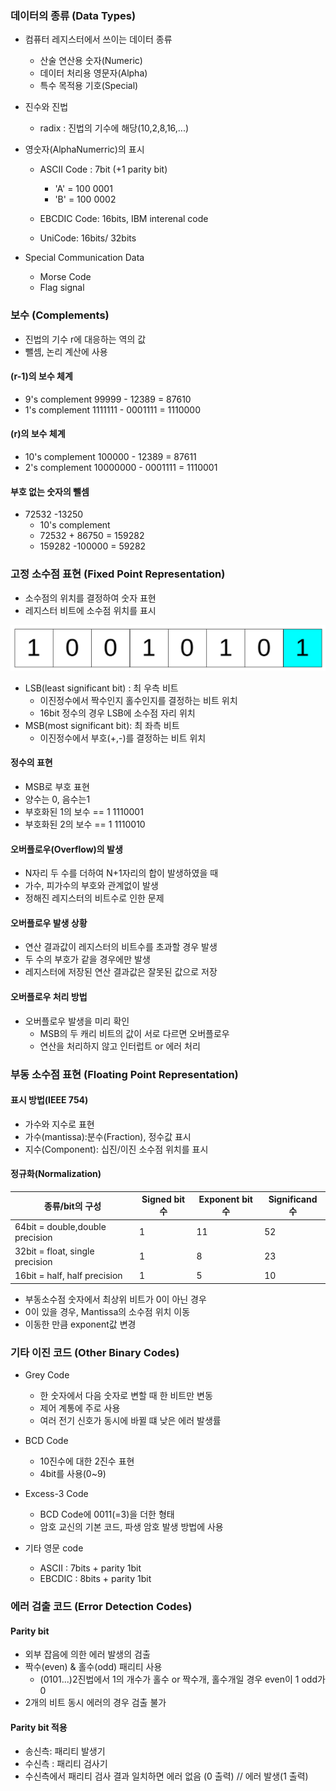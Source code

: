 ### 데이터의 종류 (Data Types)

- 컴퓨터 레지스터에서 쓰이는 데이터 종류
  - 산술 연산용 숫자(Numeric)
  - 데이터 처리용 영문자(Alpha)
  - 특수 목적용 기호(Special)

- 진수와 진법
  - radix : 진법의 기수에 해당(10,2,8,16,...)

- 영숫자(AlphaNumerric)의 표시
  - ASCII Code : 7bit (+1 parity bit)
    - 'A' = 100 0001
    - 'B' = 100 0002

  - EBCDIC Code: 16bits, IBM interenal code
  - UniCode: 16bits/ 32bits

- Special Communication Data
  - Morse Code
  - Flag signal


### 보수 (Complements)

- 진법의 기수 r에 대응하는 역의 값
- 뺄셈, 논리 계산에 사용

#### (r-1)의 보수 체계

- 9's complement 99999 - 12389 = 87610
- 1's complement 1111111 - 0001111 = 1110000

#### (r)의 보수 체계

- 10's complement 100000 - 12389 = 87611
- 2's complement 10000000 - 0001111 = 1110001



#### 부호 없는 숫자의 뺄셈

- 72532 -13250
  - 10's complement
  - 72532 + 86750 = 159282
  - 159282 -100000 = 59282



### 고정 소수점 표현 (Fixed Point Representation)

- 소수점의 위치를 결정하여 숫자 표현
- 레지스터 비트에 소수점 위치를 표시

![Least_significant_bit](3장-데이터의-표현.assets/Least_significant_bit.svg)

- LSB(least significant bit) : 최 우측 비트
  - 이진정수에서 짝수인지 홀수인지를 결정하는 비트 위치
  - 16bit 정수의 경우 LSB에 소수점 자리 위치
- MSB(most significant bit): 최 좌측 비트
  - 이진정수에서 부호(+,-)를 결정하는 비트 위치

#### 정수의 표현

- MSB로 부호 표현
- 양수는 0, 음수는1
- 부호화된 1의 보수 == 1 1110001
- 부호화된 2의 보수 == 1 1110010 



#### 오버플로우(Overflow)의 발생

- N자리 두 수를 더하여 N+1자리의 합이 발생하였을 때
- 가수, 피가수의 부호와 관계없이 발생
- 정해진 레지스터의 비트수로 인한 문제

#### 오버플로우 발생 상황

- 연산 결과값이 레지스터의 비트수를 초과할 경우 발생
- 두 수의 부호가 같을 경우에만 발생
- 레지스터에 저장된 연산 결과값은 잘못된 값으로 저장

#### 오버플로우 처리 방법

- 오버플로우 발생을 미리 확인
  - MSB의 두 캐리 비트의 값이 서로 다르면 오버플로우
  - 연산을 처리하지 않고 인터럽트 or 에러 처리

### 부동 소수점 표현 (Floating Point Representation)

#### 표시 방법(IEEE 754)

- 가수와 지수로 표현
- 가수(mantissa):분수(Fraction), 정수값 표시
- 지수(Component): 십진/이진 소수점 위치를 표시

#### 정규화(Normalization)

| 종류/bit의 구성                 | Signed bit 수 | Exponent bit 수 | Significand 수 |
| ------------------------------- | ------------- | --------------- | -------------- |
| 64bit = double,double precision | 1             | 11              | 52             |
| 32bit = float, single precision | 1             | 8               | 23             |
| 16bit = half, half precision    | 1             | 5               | 10             |

- 부동소수점 숫자에서 최상위 비트가 0이 아닌 경우
- 0이 있을 경우, Mantissa의 소수점 위치 이동
- 이동한 만큼 exponent값 변경

### 기타 이진 코드 (Other Binary Codes)

- Grey Code
  - 한 숫자에서 다음 숫자로 변할 때 한 비트만 변동
  - 제어 계통에 주로 사용
  - 여러 전기 신호가 동시에 바뀔 떄 낮은 에러 발생률

- BCD Code
  - 10진수에 대한 2진수 표현
  - 4bit를 사용(0~9)

- Excess-3 Code
  - BCD Code에 0011(=3)을 더한 형태
  - 암호 교신의 기본 코드, 파생 암호 발생 방법에 사용

- 기타 영문 code
  - ASCII : 7bits + parity 1bit
  - EBCDIC : 8bits + parity 1bit


### 에러 검출 코드 (Error Detection Codes)

#### Parity bit

- 외부 잡음에 의한 에러 발생의 검출
- 짝수(even) & 홀수(odd) 패리티 사용
  - (0101...)2진법에서 1의 개수가 홀수 or 짝수개, 홀수개일 경우 even이 1 odd가 0
- 2개의 비트 동시 에러의 경우 검출 불가



#### Parity bit 적용

- 송신측: 패리티 발생기
- 수신측 : 패리티 검사기
- 수신측에서 패리티 검사 결과 일치하면 에러 없음 (0 출력) // 에러 발생(1 출력)